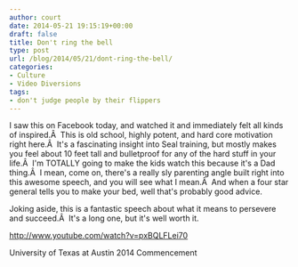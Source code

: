 ```yaml
---
author: court
date: 2014-05-21 19:15:19+00:00
draft: false
title: Don't ring the bell
type: post
url: /blog/2014/05/21/dont-ring-the-bell/
categories:
- Culture
- Video Diversions
tags:
- don't judge people by their flippers
---
```


I saw this on Facebook today, and watched it and immediately felt all kinds of inspired.Â  This is old school, highly potent, and hard core motivation right here.Â  It's a fascinating insight into Seal training, but mostly makes you feel about 10 feet tall and bulletproof for any of the hard stuff in your life.Â  I'm TOTALLY going to make the kids watch this because it's a Dad thing.Â  I mean, come on, there's a really sly parenting angle built right into this awesome speech, and you will see what I mean.Â  And when a four star general tells you to make your bed, well that's probably good advice.

Joking aside, this is a fantastic speech about what it means to persevere and succeed.Â  It's a long one, but it's well worth it.

http://www.youtube.com/watch?v=pxBQLFLei70

University of Texas at Austin 2014 Commencement
